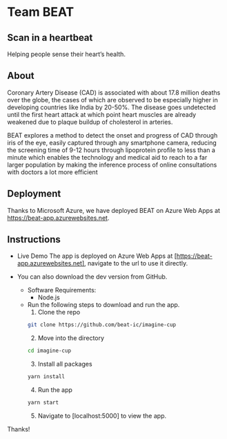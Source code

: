 # Team BEAT
## Scan in a heartbeat
Helping people sense their heart’s health.

## About
Coronary Artery Disease (CAD) is associated with about 17.8 million deaths over the
globe, the cases of which are observed to be especially higher in developing countries
like India by 20-50%. The disease goes undetected until the first heart attack at which
point heart muscles are already weakened due to plaque buildup of cholesterol in
arteries.

BEAT explores a method to detect the onset and progress of CAD through iris of the
eye, easily captured through any smartphone camera, reducing the screening time of
9-12 hours through lipoprotein profile to less than a minute which enables the
technology and medical aid to reach to a far larger population by making the inference
process of online consultations with doctors a lot more efficient

## Deployment
Thanks to Microsoft Azure, we have deployed BEAT on Azure Web Apps at https://beat-app.azurewebsites.net.

## Instructions
+ Live Demo
The app is deployed on Azure Web Apps at [https://beat-app.azurewebsites.net], navigate to the url to use it directly.

+ You can also download the dev version from GitHub.
    + Software Requirements:
        + Node.js
    + Run the following steps to download and run the app.
        1. Clone the repo
        ```sh
        git clone https://github.com/beat-ic/imagine-cup
        ```
        2. Move into the directory 
        ```sh
        cd imagine-cup
        ```
        3. Install all packages
        ```sh
        yarn install
        ```
        4. Run the app
        ```sh
        yarn start
        ```
        5. Navigate to [localhost:5000] to view the app.

Thanks!
